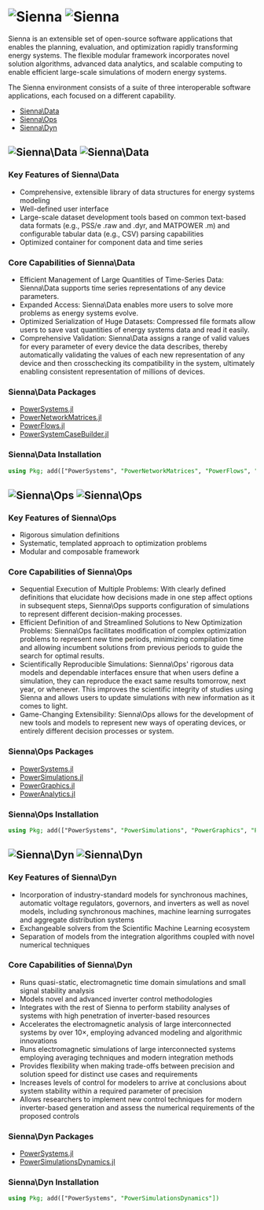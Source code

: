 # ![Sienna](./assets/Sienna-logo.png#gh-light-mode-only) ![Sienna](./assets/Sienna-logo-rev.png#gh-dark-mode-only)

Sienna is an extensible set of open-source software applications that enables the planning, evaluation, and optimization rapidly transforming energy systems. The flexible modular framework incorporates novel solution algorithms, advanced data analytics, and scalable computing to enable efficient large-scale simulations of modern energy systems.

The Sienna environment consists of a suite of three interoperable software applications, each focused on a different capability.

- [Sienna\Data](#--1)
- [Sienna\Ops](#--2)
- [Sienna\Dyn](#--3)

## ![Sienna\Data](./assets/Sienna-Data-logo.png#gh-light-mode-only) ![Sienna\Data](./assets/Sienna-Data-logo-rev.png#gh-dark-mode-only)

### Key Features of Sienna\Data

- Comprehensive, extensible library of data structures for energy systems modeling
- Well-defined user interface
- Large-scale dataset development tools based on common text-based data formats (e.g., PSS/e .raw and .dyr, and MATPOWER .m) and configurable tabular data (e.g., CSV)
parsing capabilities
- Optimized container for component data and time series

### Core Capabilities of Sienna\Data

- Efficient Management of Large Quantities of Time-Series Data: Sienna\Data supports time series representations of any device parameters.
- Expanded Access: Sienna\Data enables more users to solve more problems as energy systems evolve.
- Optimized Serialization of Huge Datasets: Compressed file formats allow users to save vast quantities of energy systems data and read it easily.
- Comprehensive Validation: Sienna\Data assigns a range of valid values for every parameter of every device the data describes, thereby automatically validating the values of each new representation of any device and then crosschecking its compatibility in the system, ultimately enabling consistent representation of millions of devices.

### Sienna\Data Packages

- [PowerSystems.jl](https://github.com/nrel-sienna/powersystems.jl)
- [PowerNetworkMatrices.jl](https://github.com/nrel-sienna/powernetworkmatrices.jl)
- [PowerFlows.jl](https://github.com/nrel-sienna/powerflows.jl)
- [PowerSystemCaseBuilder.jl](https://ghithub.com/nrel-sienna/powersystemcasebuilder.jl)

### Sienna\Data Installation

```julia
using Pkg; add(["PowerSystems", "PowerNetworkMatrices", "PowerFlows", "PowerSystemCaseBuilder"])
```

## ![Sienna\Ops](./assets/Sienna-Ops-logo.png#gh-light-mode-only) ![Sienna\Ops](./assets/Sienna-Ops-logo-rev.png#gh-dark-mode-only)

### Key Features of Sienna\Ops

- Rigorous simulation definitions
- Systematic, templated approach to optimization problems
- Modular and composable framework

### Core Capabilities of Sienna\Ops

- Sequential Execution of Multiple Problems: With clearly defined definitions that elucidate how decisions made in one step affect options in subsequent steps, Sienna\Ops supports configuration of simulations to represent different decision-making processes.
- Efficient Definition of and Streamlined Solutions to New Optimization Problems: Sienna\Ops facilitates modification of complex optimization problems to represent new time periods, minimizing compilation time and allowing incumbent solutions from previous periods to guide the search for optimal results.
- Scientifically Reproducible Simulations: Sienna\Ops' rigorous data models and dependable interfaces ensure that when users define a simulation, they can reproduce the exact same results tomorrow, next year, or whenever. This improves the scientific integrity of studies using Sienna and allows users to update simulations with new information as it comes to light.
- Game-Changing Extensibility: Sienna\Ops allows for the development of new tools and models to represent new ways of operating devices, or entirely different decision processes or system.

### Sienna\Ops Packages

- [PowerSystems.jl](https://github.com/nrel-sienna/powersystems.jl)
- [PowerSimulations.jl](https://github.com/nrel-sienna/powersimulations.jl)
- [PowerGraphics.jl](https://github.com/nrel-sienna/powergraphics.jl)
- [PowerAnalytics.jl](https://github.com/nrel-sienna/poweranalytics.jl)

### Sienna\Ops Installation

```julia
using Pkg; add(["PowerSystems", "PowerSimulations", "PowerGraphics", "PowerAnalytics"])
```

## ![Sienna\Dyn](./assets/Sienna-Dyn-logo.png#gh-light-mode-only) ![Sienna\Dyn](./assets/Sienna-Dyn-logo-rev.png#gh-dark-mode-only)

### Key Features of Sienna\Dyn

- Incorporation of industry-standard models for synchronous machines, automatic voltage regulators, governors, and inverters as well as novel models, including synchronous machines, machine learning surrogates and aggregate distribution systems
- Exchangeable solvers from the Scientific Machine Learning ecosystem
- Separation of models from the integration algorithms coupled with novel numerical techniques

### Core Capabilities of Sienna\Dyn

- Runs quasi-static, electromagnetic time domain simulations and small signal stability analysis
- Models novel and advanced inverter control methodologies
- Integrates with the rest of Sienna to perform stability analyses of systems with high penetration of inverter-based resources
- Accelerates the electromagnetic analysis of large interconnected systems by over 10×, employing advanced modeling and algorithmic innovations
- Runs electromagnetic simulations of large interconnected systems employing averaging techniques and modern integration methods
- Provides flexibility when making trade-offs between precision and solution speed for distinct use cases and requirements
- Increases levels of control for modelers to arrive at conclusions about system stability within a required parameter of precision
- Allows researchers to implement new control techniques for modern inverter-based generation and assess the numerical requirements of the proposed controls

### Sienna\Dyn Packages

- [PowerSystems.jl](https://github.com/nrel-sienna/powersystems.jl)
- [PowerSimulationsDynamics.jl](https://github.com/nrel-sienna/powersimulationsdynamics.jl)

### Sienna\Dyn Installation

```julia
using Pkg; add(["PowerSystems", "PowerSimulationsDynamics"])
```